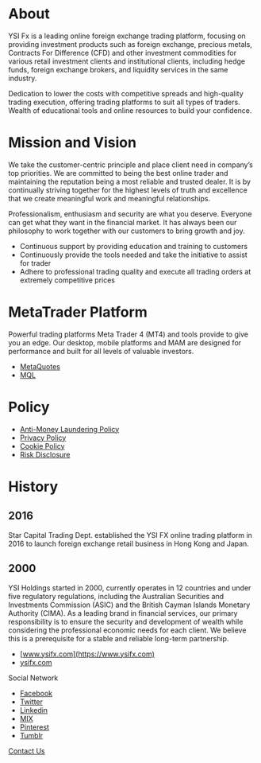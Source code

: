 # About

YSI Fx is a leading online foreign exchange trading platform, focusing on providing investment products such as foreign exchange, precious metals, Contracts For Difference (CFD) and other investment commodities for various retail investment clients and institutional clients, including hedge funds, foreign exchange brokers, and liquidity services in the same industry.

Dedication to lower the costs with competitive spreads and high-quality trading execution, offering trading platforms to suit all types of traders. Wealth of educational tools and online resources to build your confidence.

# Mission and Vision

We take the customer-centric principle and place client need in company’s top priorities. We are committed to being the best online trader and maintaining the reputation being a most reliable and trusted dealer. It is by continually striving together for the highest levels of truth and excellence that we create meaningful work and meaningful relationships.

Professionalism, enthusiasm and security are what you deserve. Everyone can get what they want in the financial market. It has always been our philosophy to work together with our customers to bring growth and joy.

- Continuous support by providing education and training to customers
- Continuously provide the tools needed and take the initiative to assist for trader
- Adhere to professional trading quality and execute all trading orders at extremely competitive prices

# MetaTrader Platform

Powerful trading platforms Meta Trader 4 (MT4) and tools provide to give you an edge. Our desktop, mobile platforms and MAM are designed for performance and built for all levels of valuable investors.

- [MetaQuotes](https://www.metaquotes.net)
- [MQL](https://www.mql5.com)

# Policy

- [Anti-Money Laundering Policy](https://www.ysifx.com/us/policy/aml)
- [Privacy Policy](https://www.ysifx.com/us/policy/privacy)
- [Cookie Policy](https://www.ysifx.com/us/policy/cookie)
- [Risk Disclosure](https://www.ysifx.com/us/policy/risks)

# History

## 2016

Star Capital Trading Dept. established the YSI FX online trading platform in 2016 to launch foreign exchange retail business in Hong Kong and Japan.

## 2000

YSI Holdings started in 2000, currently operates in 12 countries and under five regulatory regulations, including the Australian Securities and Investments Commission (ASIC) and the British Cayman Islands Monetary Authority (CIMA). As a leading brand in financial services, our primary responsibility is to ensure the security and development of wealth while considering the professional economic needs for each client. We believe this is a prerequisite for a stable and reliable long-term partnership.

- [www.ysifx.com](https://www.ysifx.com)
- [ysifx.com](https://ysifx.com)

Social Network

- [Facebook](https://www.facebook.com/ysifx)
- [Twitter](https://twitter.com/YSIFx)
- [Linkedin](https://www.linkedin.com/company/ysifx)
- [MIX](https://mix.com/ysifx)
- [Pinterest](https://www.pinterest.com/ysifxau)
- [Tumblr](https://ysifx.tumblr.com)

[Contact Us](https://www.ysifx.com/us/contact/overview)
